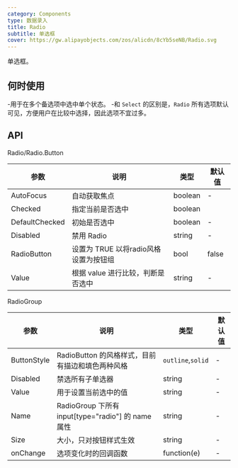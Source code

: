 ```yaml
---
category: Components
type: 数据录入
title: Radio
subtitle: 单选框
cover: https://gw.alipayobjects.com/zos/alicdn/8cYb5seNB/Radio.svg
---
```


单选框。

## 何时使用

-用于在多个备选项中选中单个状态。
-和 `Select` 的区别是，`Radio` 所有选项默认可见，方便用户在比较中选择，因此选项不宜过多。



## API
Radio/Radio.Button

| 参数             | 说明                                         | 类型          | 默认值    |
| ---------------- | -------------------------------------------- | ------------- | --------- |
| AutoFocus | 自动获取焦点                               | boolean        | -         |
| Checked            | 指定当前是否选中           | boolean         |
| DefaultChecked            | 初始是否选中          | boolean         |-       |
| Disabled |	禁用 Radio        | string        | -         |
| RadioButton | 设置为 TRUE 以将radio风格设置为按钮组 | bool | false |
| Value              | 根据 value 进行比较，判断是否选中        | string        | -        |

RadioGroup

| 参数             | 说明                                         | 类型          | 默认值    |
| ---------------- | -------------------------------------------- | ------------- | --------- |
| ButtonStyle            | RadioButton 的风格样式，目前有描边和填色两种风格          | `outline`,`solid`         |-       |
| Disabled |禁选所有子单选器       | string        | -         |
| Value              | 用于设置当前选中的值        | string        | -        |
| Name            | RadioGroup 下所有 input[type="radio"] 的 name 属性          | string         |-       |
| Size |	大小，只对按钮样式生效        | string        | -         |
| onChange              | 选项变化时的回调函数       | function(e)        | -        |
